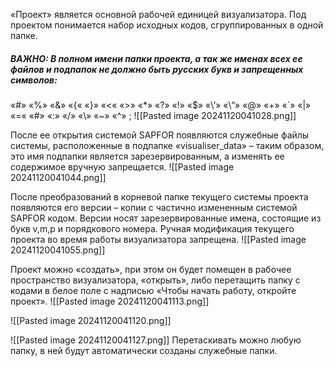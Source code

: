 «Проект» является основной рабочей единицей визуализатора. Под проектом понимается набор исходных кодов, сгруппированных в одной папке. 

##### ВАЖНО: В полном имени папки проекта, а так же именах всех ее файлов и подпапок не должно быть русских букв и запрещенных символов: 
«\#» «\%» «\&» «\{« «\}» «\<« «\>» «\*» «\?» «\!» «\$» «\‘» «\“» «\@» «\+» «\`» «\|» «\=« «\#» «\:» «\/» «\\» «\~» «\^» ;
![[Pasted image 20241120041028.png]]

После ее открытия системой SAPFOR появляются служебные файлы системы, расположенные в подпапке «visualiser_data» – таким образом, это имя подпапки является зарезервированным, а изменять ее содержимое вручную запрещается.
![[Pasted image 20241120041044.png]]


После преобразований в корневой папке текущего системы проекта появляются его версии – копии с частично измененным системой SAPFOR кодом. Версии носят зарезервированные имена, состоящие из букв v,m,p и порядкового номера. Ручная модификация текущего проекта во время работы визуализатора запрещена.
![[Pasted image 20241120041055.png]]


Проект можно «создать», при этом он будет помещен в рабочее пространство визуализатора, «открыть», либо перетащить папку с кодами в белое поле с надписью «Чтобы начать работу, откройте проект».
![[Pasted image 20241120041113.png]]

![[Pasted image 20241120041120.png]]

![[Pasted image 20241120041127.png]]
Перетаскивать можно любую папку, в ней будут автоматически созданы служебные папки.




